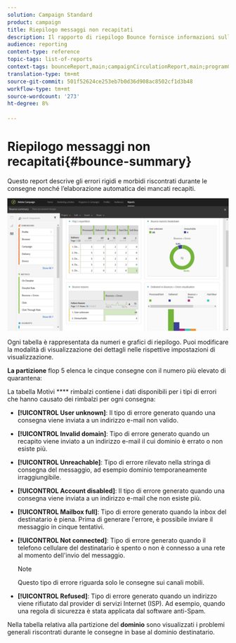 ```yaml
---
solution: Campaign Standard
product: campaign
title: Riepilogo messaggi non recapitati
description: Il rapporto di riepilogo Bounce fornisce informazioni sullo stato delle campagne inviate e sugli eventuali errori riscontrati.
audience: reporting
content-type: reference
topic-tags: list-of-reports
context-tags: bounceReport,main;campaignCirculationReport,main;programCirculationReport,main
translation-type: tm+mt
source-git-commit: 501f52624ce253eb7b0d36d908ac8502cf1d3b48
workflow-type: tm+mt
source-wordcount: '273'
ht-degree: 8%

---
```



# Riepilogo messaggi non recapitati{#bounce-summary}

Questo report descrive gli errori rigidi e morbidi riscontrati durante le consegne nonché l’elaborazione automatica dei mancati recapiti.

![](assets/campaign_reports_bounces.png)

Ogni tabella è rappresentata da numeri e grafici di riepilogo. Puoi modificare la modalità di visualizzazione dei dettagli nelle rispettive impostazioni di visualizzazione.

**La partizione** flop 5 elenca le cinque consegne con il numero più elevato di quarantena:

La tabella Motivi **** rimbalzi contiene i dati disponibili per i tipi di errori che hanno causato dei rimbalzi per ogni consegna:

* **[!UICONTROL User unknown]**: Il tipo di errore generato quando una consegna viene inviata a un indirizzo e-mail non valido.
* **[!UICONTROL Invalid domain]**: Tipo di errore generato quando un recapito viene inviato a un indirizzo e-mail il cui dominio è errato o non esiste più.
* **[!UICONTROL Unreachable]**: Tipo di errore rilevato nella stringa di consegna del messaggio, ad esempio dominio temporaneamente irraggiungibile.
* **[!UICONTROL Account disabled]**: Il tipo di errore generato quando una consegna viene inviata a un indirizzo e-mail che non esiste più.
* **[!UICONTROL Mailbox full]**: Tipo di errore generato quando la inbox del destinatario è piena. Prima di generare l&#39;errore, è possibile inviare il messaggio in cinque tentativi.
* **[!UICONTROL Not connected]**: Tipo di errore generato quando il telefono cellulare del destinatario è spento o non è connesso a una rete al momento dell&#39;invio del messaggio.

   >[!NOTE]
   >
   >Questo tipo di errore riguarda solo le consegne sui canali mobili.

* **[!UICONTROL Refused]**: Tipo di errore generato quando un indirizzo viene rifiutato dal provider di servizi Internet (ISP). Ad esempio, quando una regola di sicurezza è stata applicata dal software anti-Spam.

Nella tabella relativa alla partizione del **dominio** sono visualizzati i problemi generali riscontrati durante le consegne in base al dominio destinatario.
